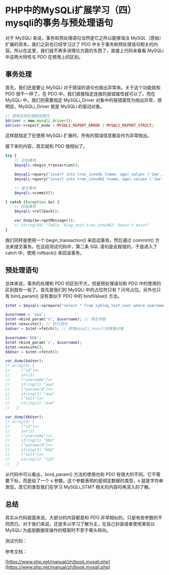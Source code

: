 # PHP中的MySQLi扩展学习（四）mysqli的事务与预处理语句

对于 MySQLi 来说，事务和预处理语句当然是它之所以能够淘汰 MySQL（原始） 扩展的资本。我们之前也已经学习过了 PDO 中关于事务和预处理语句相关的内容。所以在这里，我们就不再多讲理论方面的东西了，直接上代码来看看 MySQLi 中这两大特性与 PDO 在使用上的区别。

## 事务处理

首先，我们还是要让 MySQLi 对于错误的语句也报出异常来。关于这个功能就和 PDO 很不一样了。在 PDO 中，我们直接指定连接的报错属性就可以了。而在 MySQLi 中，我们则需要指定 MySQLi_Driver 对象中的报错属性为抛出异常，很明显，MySQLi_Driver 就是 MySQLi 的驱动对象。

```php
// 使用异常处理错误情况
$driver = new mysqli_driver();
$driver->report_mode = MYSQLI_REPORT_ERROR | MYSQLI_REPORT_STRICT;
```

这样就指定了在使用 MySQLi 扩展时，所有的错误信息都会作为异常抛出。

接下来的内容，其实就和 PDO 很相似了。

```php
try {
    // 开始事务
    $mysqli->begin_transaction();

    $mysqli->query("insert into tran_innodb (name, age) values ('Joe', 12)");
    $mysqli->query("insert into tran_innodb2 (name, age) values ('Joe', 12)"); // 不存在的表

    // 提交事务
    $mysqli->commit();

} catch (Exception $e) {
    // 回滚事务
    $mysqli->rollback();

    var_dump($e->getMessage());
    // string(44) "Table 'blog_test.tran_innodb2' doesn't exist"
}
```

我们同样是使用一个 begin_transaction() 来启动事务。然后通过 commint() 方法来提交事务。在这段测试代码中，第二条 SQL 语句是会报错的，于是进入了 catch 中，使用 rollback() 来回滚事务。

## 预处理语句

总体来说，事务的处理和 PDO 的区别不大，但是预处理语句和 PDO 中的使用的区别就有一些了。首先是我们的 MySQLi 中的占位符只有 ? 问号占位。另外也只有 bind_param() 没有类似于 PDO 中的 bindValue() 方法。

```php
$stmt = $mysqli->prepare("select * from zyblog_test_user where username = ?");

$username = 'aaa';
$stmt->bind_param("s", $username); // 绑定参数
$stmt->execute(); // 执行语句
$aUser = $stmt->fetch(); // 获取mysqli_result结果集对象

$username='bbb';
$stmt->bind_param('s', $username);
$stmt->execute();
$bUser = $stmt->fetch();

var_dump($aUser);
// array(4) {
//     ["id"]=>
//     int(1)
//     ["username"]=>
//     string(3) "aaa"
//     ["password"]=>
//     string(3) "aaa"
//     ["salt"]=>
//     string(3) "aaa"
//   }

var_dump($bUser);
// array(4) {
//     ["id"]=>
//     int(2)
//     ["username"]=>
//     string(3) "bbb"
//     ["password"]=>
//     string(3) "bbb"
//     ["salt"]=>
//     string(3) "123"
//   }
```

从代码中可以看出，bind_param() 方法的使用也和 PDO 有很大的不同。它不需要下标，而是给了一个 s 参数。这个参数表明的是绑定数据的类型，s 就是字符串类型。其它的类型我们在学习 MySQLi_STMT 相关的内容时再深入的了解。

## 总结

其实从代码层面来说，大部分的内容都是和 PDO 非常相似的，只是有些参数的不同而已。对于我们来说，还是多以学习了解为主，在自己封装或者使用某些以 MySQLi 为底层数据库操作的框架时不至于晕头转向。

测试代码：

参考文档：

[https://www.php.net/manual/zh/book.mysqli.php](https://www.php.net/manual/zh/book.mysqli.php)